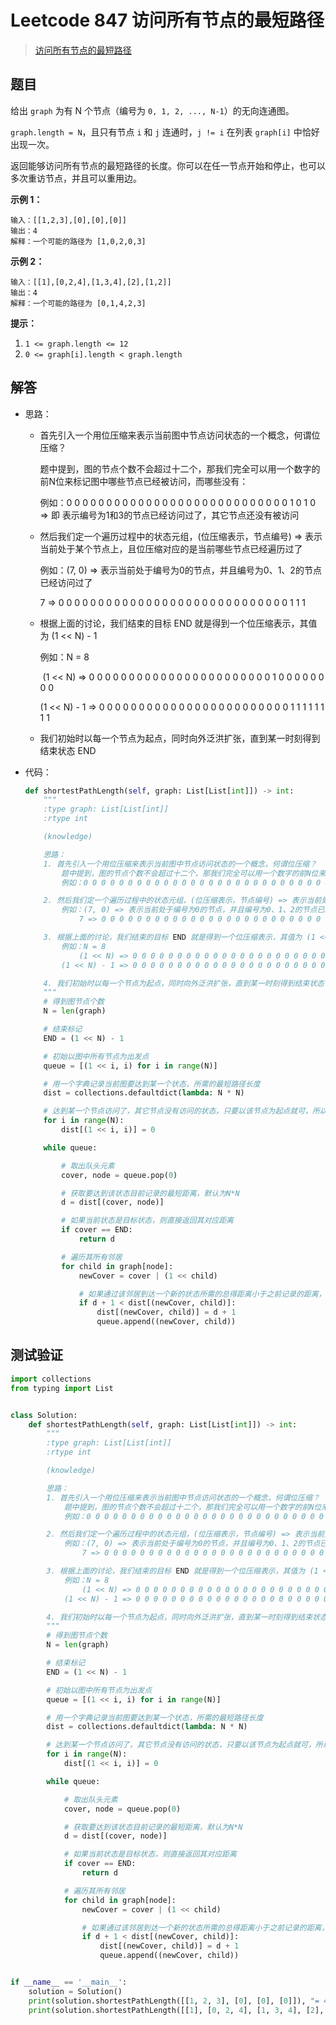 # Leetcode 847 访问所有节点的最短路径

> [访问所有节点的最短路径](https://leetcode-cn.com/problems/shortest-path-visiting-all-nodes/)

## 题目

给出 `graph` 为有 N 个节点（编号为 `0, 1, 2, ..., N-1`）的无向连通图。 

`graph.length = N`，且只有节点 `i` 和 `j` 连通时，`j != i` 在列表 `graph[i]` 中恰好出现一次。

返回能够访问所有节点的最短路径的长度。你可以在任一节点开始和停止，也可以多次重访节点，并且可以重用边。

**示例 1：**

```
输入：[[1,2,3],[0],[0],[0]]
输出：4
解释：一个可能的路径为 [1,0,2,0,3]
```

**示例 2：**

```
输入：[[1],[0,2,4],[1,3,4],[2],[1,2]]
输出：4
解释：一个可能的路径为 [0,1,4,2,3]
```

**提示：**

1. `1 <= graph.length <= 12`
2. `0 <= graph[i].length < graph.length`

## 解答

- 思路：

  - 首先引入一个用位压缩来表示当前图中节点访问状态的一个概念，何谓位压缩？

    题中提到，图的节点个数不会超过十二个，那我们完全可以用一个数字的前N位来标记图中哪些节点已经被访问，而哪些没有：

    例如：0 0 0 0 0 0 0 0 0 0 0 0 0 0 0 0 0 0 0 0 0 0 0 0 0 0 0 0 1 0 1 0 => 即 表示编号为1和3的节点已经访问过了，其它节点还没有被访问

  - 然后我们定一个遍历过程中的状态元组，(位压缩表示，节点编号) => 表示当前处于某个节点上，且位压缩对应的是当前哪些节点已经遍历过了

    例如：(7, 0) => 表示当前处于编号为0的节点，并且编号为0、1、2的节点已经访问过了

    7 => 0 0 0 0 0 0 0 0 0 0 0 0 0 0 0 0 0 0 0 0 0 0 0 0 0 0 0 0 0 1 1 1

  - 根据上面的讨论，我们结束的目标 END 就是得到一个位压缩表示，其值为 (1 << N) - 1

    例如：N = 8

    ​    (1 << N) => 0 0 0 0 0 0 0 0 0 0 0 0 0 0 0 0 0 0 0 0 0 0 0 1 0 0 0 0 0 0 0 0

    (1 << N) - 1 => 0 0 0 0 0 0 0 0 0 0 0 0 0 0 0 0 0 0 0 0 0 0 0 0 1 1 1 1 1 1 1 1

  - 我们初始时以每一个节点为起点，同时向外泛洪扩张，直到某一时刻得到结束状态 END

- 代码：

  ```python
  def shortestPathLength(self, graph: List[List[int]]) -> int:
      """
      :type graph: List[List[int]]
      :rtype int
  
      (knowledge)
  
      思路：
      1. 首先引入一个用位压缩来表示当前图中节点访问状态的一个概念，何谓位压缩？
          题中提到，图的节点个数不会超过十二个，那我们完全可以用一个数字的前N位来标记图中哪些节点已经被访问，而哪些没有：
          例如：0 0 0 0 0 0 0 0 0 0 0 0 0 0 0 0 0 0 0 0 0 0 0 0 0 0 0 0 1 0 1 0 => 即 表示编号为1和3的节点已经访问过了，其它节点还没有被访问
  
      2. 然后我们定一个遍历过程中的状态元组，(位压缩表示，节点编号) => 表示当前处于某个节点上，且位压缩对应的是当前哪些节点已经遍历过了
          例如：(7, 0) => 表示当前处于编号为0的节点，并且编号为0、1、2的节点已经访问过了
              7 => 0 0 0 0 0 0 0 0 0 0 0 0 0 0 0 0 0 0 0 0 0 0 0 0 0 0 0 0 0 1 1 1
  
      3. 根据上面的讨论，我们结束的目标 END 就是得到一个位压缩表示，其值为 (1 << N) - 1
          例如：N = 8
              (1 << N) => 0 0 0 0 0 0 0 0 0 0 0 0 0 0 0 0 0 0 0 0 0 0 0 1 0 0 0 0 0 0 0 0 
          (1 << N) - 1 => 0 0 0 0 0 0 0 0 0 0 0 0 0 0 0 0 0 0 0 0 0 0 0 0 1 1 1 1 1 1 1 1
  
      4. 我们初始时以每一个节点为起点，同时向外泛洪扩张，直到某一时刻得到结束状态 END
      """
      # 得到图节点个数
      N = len(graph)
  
      # 结束标记
      END = (1 << N) - 1
  
      # 初始以图中所有节点为出发点
      queue = [(1 << i, i) for i in range(N)]
  
      # 用一个字典记录当前图要达到某一个状态，所需的最短路径长度
      dist = collections.defaultdict(lambda: N * N)
  
      # 达到某一个节点访问了，其它节点没有访问的状态，只要以该节点为起点就可，所以距离为0
      for i in range(N):
          dist[(1 << i, i)] = 0
  
      while queue:
  
          # 取出队头元素
          cover, node = queue.pop(0)
  
          # 获取要达到该状态目前记录的最短距离，默认为N*N
          d = dist[(cover, node)]
  
          # 如果当前状态是目标状态，则直接返回其对应距离
          if cover == END:
              return d
  
          # 遍历其所有邻居
          for child in graph[node]:
              newCover = cover | (1 << child)
  
              # 如果通过该邻居到达一个新的状态所需的总得距离小于之前记录的距离，则加入到队列当中
              if d + 1 < dist[(newCover, child)]:
                  dist[(newCover, child)] = d + 1
                  queue.append((newCover, child))
  ```

## 测试验证

```python
import collections
from typing import List


class Solution:
    def shortestPathLength(self, graph: List[List[int]]) -> int:
        """
        :type graph: List[List[int]]
        :rtype int

        (knowledge)

        思路：
        1. 首先引入一个用位压缩来表示当前图中节点访问状态的一个概念，何谓位压缩？
            题中提到，图的节点个数不会超过十二个，那我们完全可以用一个数字的前N位来标记图中哪些节点已经被访问，而哪些没有：
            例如：0 0 0 0 0 0 0 0 0 0 0 0 0 0 0 0 0 0 0 0 0 0 0 0 0 0 0 0 1 0 1 0 => 即 表示编号为1和3的节点已经访问过了，其它节点还没有被访问

        2. 然后我们定一个遍历过程中的状态元组，(位压缩表示，节点编号) => 表示当前处于某个节点上，且位压缩对应的是当前哪些节点已经遍历过了
            例如：(7, 0) => 表示当前处于编号为0的节点，并且编号为0、1、2的节点已经访问过了
                7 => 0 0 0 0 0 0 0 0 0 0 0 0 0 0 0 0 0 0 0 0 0 0 0 0 0 0 0 0 0 1 1 1

        3. 根据上面的讨论，我们结束的目标 END 就是得到一个位压缩表示，其值为 (1 << N) - 1
            例如：N = 8
                (1 << N) => 0 0 0 0 0 0 0 0 0 0 0 0 0 0 0 0 0 0 0 0 0 0 0 1 0 0 0 0 0 0 0 0 
            (1 << N) - 1 => 0 0 0 0 0 0 0 0 0 0 0 0 0 0 0 0 0 0 0 0 0 0 0 0 1 1 1 1 1 1 1 1

        4. 我们初始时以每一个节点为起点，同时向外泛洪扩张，直到某一时刻得到结束状态 END
        """
        # 得到图节点个数
        N = len(graph)

        # 结束标记
        END = (1 << N) - 1

        # 初始以图中所有节点为出发点
        queue = [(1 << i, i) for i in range(N)]

        # 用一个字典记录当前图要达到某一个状态，所需的最短路径长度
        dist = collections.defaultdict(lambda: N * N)

        # 达到某一个节点访问了，其它节点没有访问的状态，只要以该节点为起点就可，所以距离为0
        for i in range(N):
            dist[(1 << i, i)] = 0

        while queue:

            # 取出队头元素
            cover, node = queue.pop(0)

            # 获取要达到该状态目前记录的最短距离，默认为N*N
            d = dist[(cover, node)]

            # 如果当前状态是目标状态，则直接返回其对应距离
            if cover == END:
                return d

            # 遍历其所有邻居
            for child in graph[node]:
                newCover = cover | (1 << child)

                # 如果通过该邻居到达一个新的状态所需的总得距离小于之前记录的距离，则加入到队列当中
                if d + 1 < dist[(newCover, child)]:
                    dist[(newCover, child)] = d + 1
                    queue.append((newCover, child))


if __name__ == '__main__':
    solution = Solution()
    print(solution.shortestPathLength([[1, 2, 3], [0], [0], [0]]), "= 4")
    print(solution.shortestPathLength([[1], [0, 2, 4], [1, 3, 4], [2], [1, 2]]), "= 4")
```